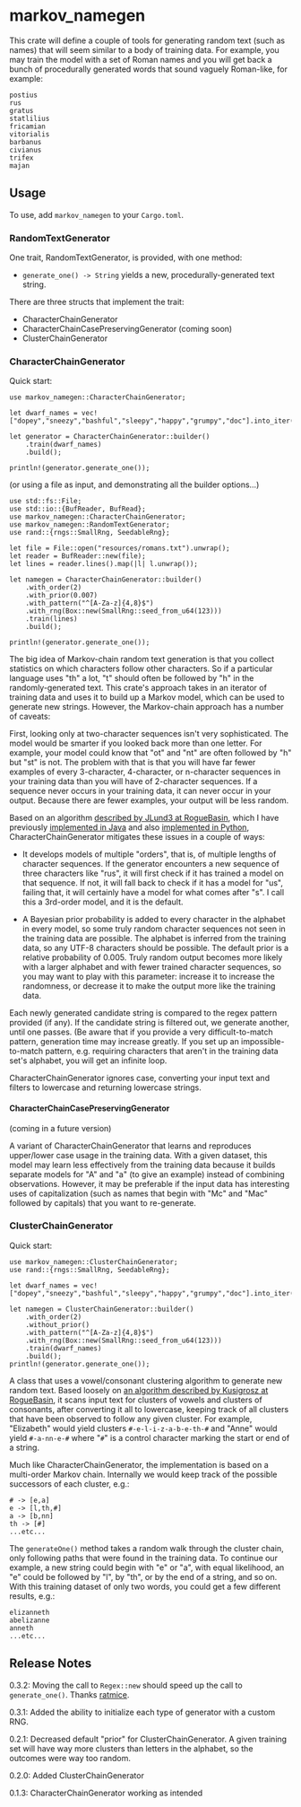 # markov_namegen

This crate will define a couple of tools for generating random text (such as names) that will seem similar to a body of training data.  For example, you may train the model with a set of Roman names and you will get back a bunch of procedurally generated words that sound vaguely Roman-like, for example:

    postius
    rus
    gratus
    statlilius
    fricamian
    vitorialis
    barbanus
    civianus
    trifex
    majan

## Usage

To use, add `markov_namegen` to your `Cargo.toml`.

### RandomTextGenerator

One trait, RandomTextGenerator, is provided, with one method:

- `generate_one() -> String` yields a new, procedurally-generated text string.

There are three structs that implement the trait:

- CharacterChainGenerator
- CharacterChainCasePreservingGenerator (coming soon)
- ClusterChainGenerator

### CharacterChainGenerator

Quick start:

    use markov_namegen::CharacterChainGenerator;

    let dwarf_names = vec!["dopey","sneezy","bashful","sleepy","happy","grumpy","doc"].into_iter();

    let generator = CharacterChainGenerator::builder()
        .train(dwarf_names)
        .build();

    println!(generator.generate_one());

(or using a file as input, and demonstrating all the builder options...)

    use std::fs::File;
    use std::io::{BufReader, BufRead};
    use markov_namegen::CharacterChainGenerator;
    use markov_namegen::RandomTextGenerator;
    use rand::{rngs::SmallRng, SeedableRng};

    let file = File::open("resources/romans.txt").unwrap();
    let reader = BufReader::new(file);
    let lines = reader.lines().map(|l| l.unwrap());

    let namegen = CharacterChainGenerator::builder()
        .with_order(2)
        .with_prior(0.007)
        .with_pattern("^[A-Za-z]{4,8}$")
        .with_rng(Box::new(SmallRng::seed_from_u64(123)))
        .train(lines)
        .build();

    println!(generator.generate_one());

The big idea of Markov-chain random text generation is that you collect statistics on which characters follow other characters.  So if a particular language uses "th" a lot, "t" should often be followed by "h" in the randomly-generated text.  This crate's approach takes in an iterator of training data and uses it to build up a Markov model, which can be used to generate new strings. However, the Markov-chain approach has a number of caveats:

First, looking only at two-character sequences isn't very sophisticated. The model would be smarter if you looked back more than one letter.  For example, your model could know that "ot" and "nt" are often followed by "h" but "st" is not. The problem with that is that you will have far fewer examples of every 3-character, 4-character, or n-character sequences in your training data than you will have of 2-character sequences.  If a sequence never occurs in your training data, it can never occur in your output.  Because there are fewer examples, your output will be less random.

Based on an algorithm [described by JLund3 at RogueBasin](http://www.roguebasin.com/index.php/Names_from_a_high_order_Markov_Process_and_a_simplified_Katz_back-off_scheme),  which I have previously [implemented in Java](https://github.com/joeclark-phd/random-text-generators) and also [implemented in Python](https://github.com/joeclark-phd/roguestate/blob/master/program/namegen.py), CharacterChainGenerator mitigates these issues in a couple of ways:

- It develops models of multiple "orders", that is, of multiple lengths of character sequences.  If the generator encounters a new sequence of three characters like "rus", it will first check if it has trained a model on that sequence.  If not, it will fall back to check if it has a model for "us", failing that, it will certainly have a model for what comes after "s".  I call this a 3rd-order model, and it is the default.

- A Bayesian prior probability is added to every character in the alphabet in every model, so some truly random character sequences not seen in the training data are possible.  The alphabet is inferred from the training data, so any UTF-8 characters should be possible.  The default prior is a relative probability of 0.005.  Truly random output becomes more likely with a larger alphabet and with fewer trained character sequences, so you may want to play with this parameter: increase it to increase the randomness, or decrease it to make the output more like the training data.

Each newly generated candidate string is compared to the regex pattern provided (if any).  If the candidate string is filtered out, we generate another, until one passes. (Be aware that if you provide a very difficult-to-match pattern, generation time may increase greatly.  If you set up an impossible-to-match pattern, e.g. requiring characters that aren't in the training data set's alphabet, you will get an infinite loop.

CharacterChainGenerator ignores case, converting your input text and filters to lowercase and returning lowercase strings.

#### CharacterChainCasePreservingGenerator

(coming in a future version)

A variant of CharacterChainGenerator that learns and reproduces upper/lower case usage in the training data.  With a given dataset, this model may learn less effectively from the training data because it builds separate models for "A" and "a" (to give an example) instead of combining observations.  However, it may be preferable if the input data has interesting uses of capitalization (such as names that begin with "Mc" and "Mac" followed by capitals) that you want to re-generate.

### ClusterChainGenerator

Quick start:

    use markov_namegen::ClusterChainGenerator;
    use rand::{rngs::SmallRng, SeedableRng};

    let dwarf_names = vec!["dopey","sneezy","bashful","sleepy","happy","grumpy","doc"].into_iter();

    let namegen = ClusterChainGenerator::builder()
        .with_order(2)
        .without_prior()
        .with_pattern("^[A-Za-z]{4,8}$")
        .with_rng(Box::new(SmallRng::seed_from_u64(123)))
        .train(dwarf_names)
        .build();
    println!(generator.generate_one());


A class that uses a vowel/consonant clustering algorithm to generate new random text.  Based loosely on [an algorithm described by Kusigrosz at RogueBasin](http://www.roguebasin.com/index.php/Cluster_chaining_name_generator), it scans input text for clusters of vowels and clusters of consonants, after converting it all to lowercase, keeping track of all clusters that have been observed to follow any given cluster.  For example, "Elizabeth" would yield clusters `#-e-l-i-z-a-b-e-th-#` and "Anne" would yield `#-a-nn-e-#` where "`#`" is a control character marking the start or end of a string.

Much like CharacterChainGenerator, the implementation is based on a multi-order Markov chain. Internally we would keep track of the possible successors of each cluster, e.g.:

```
# -> [e,a]
e -> [l,th,#]
a -> [b,nn]
th -> [#]
...etc...
```

The `generateOne()` method takes a random walk through the cluster chain, only following paths that were found in the training data.  To continue our example, a new string could begin with "e" or "a", with equal likelihood, an "e" could be followed by "l", by "th", or by the end of a string, and so on.  With this training dataset of only two words, you could get a few different results, e.g.:

```
elizanneth
abelizanne
anneth
...etc...
```

## Release Notes

0.3.2: Moving the call to `Regex::new` should speed up the call to `generate_one()`. Thanks [ratmice](https://github.com/ratmice).

0.3.1: Added the ability to initialize each type of generator with a custom RNG.

0.2.1: Decreased default "prior" for ClusterChainGenerator.  A given training set will have way more clusters than letters in the alphabet, so the outcomes were way too random.

0.2.0: Added ClusterChainGenerator

0.1.3: CharacterChainGenerator working as intended